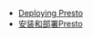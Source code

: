 





+ [Deploying Presto](https://prestodb.github.io/docs/current/installation/deployment.html)
+ [安装和部署Presto](https://my.oschina.net/u/3283306/blog/841770)
